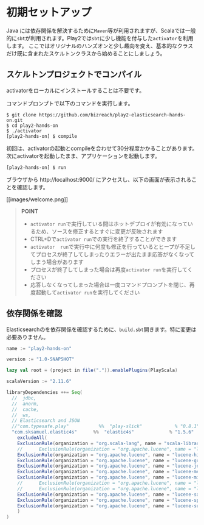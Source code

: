 # 初期セットアップ

Java には依存関係を解決するために`Maven`等が利用されますが、Scalaでは一般的に`sbt`が利用されます。Play2では`sbt`に少し機能を付与した`activator`を利用します。
ここではオリジナルのハンズオンと少し趣向を変え、基本的なクラスだけ既に含まれたスケルトンクラスから始めることにしましょう。


## スケルトンプロジェクトでコンパイル

activatorをローカルにインストールすることは不要です。

コマンドプロンプトで以下のコマンドを実行します。

    $ git clone https://github.com/bizreach/play2-elasticsearch-hands-on.git
    $ cd play2-hands-on
    $ ./activator
    [play2-hands-on] $ compile

初回は、activatorの起動とcompileを合わせて30分程度かかることがあります。次にactivatorを起動したまま、アプリケーションを起動します。

    [play2-hands-on] $ run

ブラウザから http://localhost:9000/ にアクセスし、以下の画面が表示されることを確認します。

[[images/welcome.png]]

> **POINT**
> * `activator run`で実行している間はホットデプロイが有効になっているため、ソースを修正するとすぐに変更が反映されます
> * CTRL+Dで`activator run`での実行を終了することができます
> * `activator  run`で実行中に何度も修正を行っているとヒープが不足してプロセスが終了してしまったりエラーが出たまま応答がなくなってしまう場合があります
> * プロセスが終了してしまった場合は再度`activator run`を実行してください
> * 応答しなくなってしまった場合は一度コマンドプロンプトを閉じ、再度起動して`activator run`を実行してください

## 依存関係を確認

Elasticsearchのを依存関係を確認するために、`build.sbt`開きます。特に変更は必要ありません。

```scala
name := "play2-hands-on"

version := "1.0-SNAPSHOT"

lazy val root = (project in file(".")).enablePlugins(PlayScala)

scalaVersion := "2.11.6"

libraryDependencies ++= Seq(
  //  jdbc,
  //  anorm,
  //  cache,
  //  ws,
  // Elasticsearch and JSON
  //"com.typesafe.play"           %%  "play-slick"            % "0.8.1",
  "com.sksamuel.elastic4s"      %%  "elastic4s"             % "1.5.6"
    excludeAll(
    ExclusionRule(organization = "org.scala-lang", name = "scala-library"),
    //      ExclusionRule(organization = "org.apache.lucene", name = "lucene-analyzers-common"),
    ExclusionRule(organization = "org.apache.lucene", name = "lucene-highlighter"),
    ExclusionRule(organization = "org.apache.lucene", name = "lucene-grouping"),
    ExclusionRule(organization = "org.apache.lucene", name = "lucene-join"),
    ExclusionRule(organization = "org.apache.lucene", name = "lucene-memory"),
    ExclusionRule(organization = "org.apache.lucene", name = "lucene-misc"),
    //      ExclusionRule(organization = "org.apache.lucene", name = "lucene-queries"),
    //      ExclusionRule(organization = "org.apache.lucene", name = "lucene-queryparser"),
    ExclusionRule(organization = "org.apache.lucene", name = "lucene-sandbox"),
    ExclusionRule(organization = "org.apache.lucene", name = "lucene-spatial"),
    ExclusionRule(organization = "org.apache.lucene", name = "lucene-suggest")
    )
)
```
